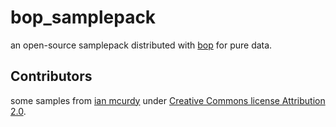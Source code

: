 # bop_samplepack

an open-source samplepack distributed with [bop](http://github.com/zealtv/bop) for pure data.

## Contributors

some samples from [ian mcurdy](http://www.iainmccurdy.org/soundlibrary.html) under [Creative Commons license Attribution 2.0](https://creativecommons.org/licenses/by/2.0/).